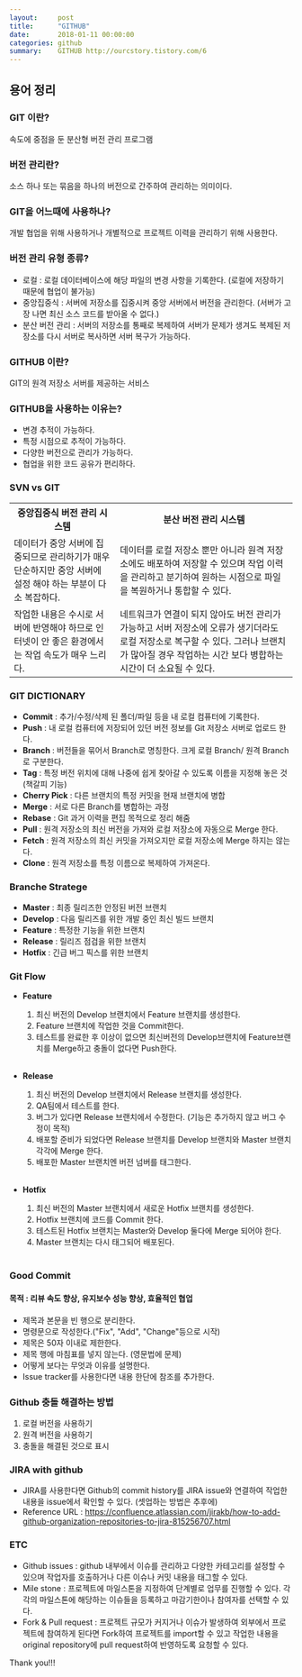 ```yaml
---
layout:     post
title:      "GITHUB"
date:       2018-01-11 00:00:00
categories: github
summary:    GITHUB http://ourcstory.tistory.com/6 
---
```


## 용어 정리

### GIT 이란?
 
속도에 중점을 둔 분산형 버전 관리 프로그램<br>

### 버전 관리란?

소스 하나 또는 묶음을 하나의 버전으로 간주하여 관리하는 의미이다.<br>

### GIT을 어느때에 사용하나?

개발 협업을 위해 사용하거나 개별적으로 프로젝트 이력을 관리하기 위해 사용한다. <br> 

### 버전 관리 유형 종류?

- 로컬 : 로컬 데이터베이스에 해당 파일의 변경 사항을 기록한다. (로컬에 저장하기 때문에 협업이 불가능)<br>
- 중앙집중식 : 서버에 저장소를 집중시켜 중앙 서버에서 버전을 관리한다. (서버가 고장 나면 최신 소스 코드를 받아올 수 없다.)<br>
- 분산 버전 관리 : 서버의 저장소를 통째로 복제하여 서버가 문제가 생겨도 복제된 저장소를 다시 서버로 복사하면 서버 복구가 가능하다.<br>

### GITHUB 이란?

GIT의 원격 저장소 서버를 제공하는 서비스<br>

### GITHUB을 사용하는 이유는?

- 변경 추적이 가능하다.<br>
- 특정 시점으로 추적이 가능하다.<br>
- 다양한 버전으로 관리가 가능하다.<br>
- 협업을 위한 코드 공유가 편리하다.<br>

### SVN vs GIT

<table>
    <tr>
        <th>중앙집중식 버전 관리 시스템</th>
        <th>분산 버전 관리 시스템</th>
    </tr>
    <tr>
        <td>데이터가 중앙 서버에 집중되므로 관리하기가 매우 단순하지만 중앙 서버에 설정 해야 하는 부분이 다소 복잡하다. </td>
        <td>데이터를 로컬 저장소 뿐만 아니라 원격 저장소에도 배포하여 저장할 수 있으며 작업 이력을 관리하고 분기하여 원하는 시점으로 파일을 복원하거나 통합할 수 있다. </td>
    </tr>
    <tr>
        <td>작업한 내용은 수시로 서버에 반영해야 하므로 인터넷이 안 좋은 환경에서는 작업 속도가 매우 느리다.</td>
        <td>네트워크가 연결이 되지 않아도 버전 관리가 가능하고 서버 저장소에 오류가 생기더라도 로컬 저장소로 복구할 수 있다. 그러나 브랜치가 많아질 경우 작업하는 시간 보다 병합하는 시간이 더 소요될 수 있다. </td>
    </tr>
</table>

### GIT DICTIONARY

- <b>Commit</b> : 추가/수정/삭제 된 폴더/파일 등을 내 로컬 컴퓨터에 기록한다. <br>
- <b>Push</b> : 내 로컬 컴퓨터에 저장되어 있던 버전 정보를 Git 저장소 서버로 업로드 한다. <br>
- <b>Branch</b> : 버전들을 묶어서 Branch로 명칭한다. 크게 로컬 Branch/ 원격 Branch로 구분한다. <br>
- <b>Tag</b> : 특정 버전 위치에 대해 나중에 쉽게 찾아갈 수 있도록 이름을 지정해 놓은 것(책갈피 기능) <br>
- <b>Cherry Pick</b> : 다른 브랜치의 특정 커밋을 현재 브랜치에 병합 <br>
- <b>Merge</b> : 서로 다른 Branch를 병합하는 과정 <br>
- <b>Rebase</b> : Git 과거 이력을 편집 목적으로 정리 해줌 <br>
- <b>Pull</b> : 원격 저장소의 최신 버전을 가져와 로컬 저장소에 자동으로 Merge 한다. <br>
- <b>Fetch</b> : 원격 저장소의 최신 커밋을 가져오지만 로컬 저장소에 Merge 하지는 않는다. <br>
- <b>Clone</b> : 원격 저장소를 특정 이름으로 복제하여 가져온다. <br>

### Branche Stratege

- <b>Master</b> : 최종 릴리즈한 안정된 버전 브랜치 <br>
- <b>Develop</b> : 다음 릴리즈를 위한 개발 중인 최신 빌드 브랜치 <br>
- <b>Feature</b> : 특정한 기능을 위한 브랜치 <br>
- <b>Release</b> : 릴리즈 점검을 위한 브랜치 <br>
- <b>Hotfix</b> : 긴급 버그 픽스를 위한 브랜치 <br>

### Git Flow

- <b>Feature</b> <br>
  1. 최신 버전의 Develop 브랜치에서 Feature 브랜치를 생성한다. <br>
  2. Feature 브랜치에 작업한 것을 Commit한다. <br>
  3. 테스트를 완료한 후 이상이 없으면 최신버전의 Develop브랜치에 Feature브랜치를 Merge하고 충돌이 없다면 Push한다. <br><br>

- <b>Release</b> <br>
  1. 최신 버전의 Develop 브랜치에서 Release 브랜치를 생성한다. <br>
  2. QA팀에서 테스트를 한다. <br>
  3. 버그가 있다면 Release 브랜치에서 수정한다. (기능은 추가하지 않고 버그 수정이 목적)
  4. 배포할 준비가 되었다면 Release 브랜치를 Develop 브랜치와 Master 브랜치 각각에 Merge 한다.
  5. 배포한 Master 브랜치엔 버전 넘버를 태그한다. <br><br>

- <b>Hotfix</b> <br>
  1. 최신 버전의 Master 브랜치에서 새로운 Hotfix 브랜치를 생성한다. <br>
  2. Hotfix 브랜치에 코드를 Commit 한다. <br>
  3. 테스트된 Hotfix 브랜치는 Master와 Develop 둘다에 Merge 되어야 한다.
  4. Master 브랜치는 다시 태그되어 배포된다. <br><br>

### Good Commit

#### 목적 : 리뷰 속도 향상, 유지보수 성능 향상, 효율적인 협업

- 제목과 본문을 빈 행으로 분리한다. <br>
- 명령문으로 작성한다.("Fix", "Add", "Change"등으로 시작) <br>
- 제목은 50자 이내로 제한한다. <br>
- 제목 행에 마침표를 넣지 않는다. (영문법에 문제)
- 어떻게 보다는 무엇과 이유를 설명한다. 
- Issue tracker를 사용한다면 내용 한단에 참조를 추가한다. 

### Github 충돌 해결하는 방법

1. 로컬 버전을 사용하기 <br>
2. 원격 버전을 사용하기 <br>
3. 충돌을 해결된 것으로 표시 <br>

### JIRA with github

- JIRA를 사용한다면 Github의 commit history를 JIRA issue와 연결하여 작업한 내용을 issue에서 확인할 수 있다. (셋업하는 방법은 추후에) <br>
- Reference URL : https://confluence.atlassian.com/jirakb/how-to-add-github-organization-repositories-to-jira-815256707.html

### ETC

- Github issues : github 내부에서 이슈를 관리하고 다양한 카테고리를 설정할 수 있으며 작업자를 호출하거나 다른 이슈나 커밋 내용을 태그할 수 있다. 
- Mile stone : 프로젝트에 마일스톤을 지정하여 단계별로 업무를 진행할 수 있다. 각각의 마일스톤에 해당하는 이슈들을 등록하고 마감기한이나 참여자를 선택할 수 있다. 
- Fork & Pull request : 프로젝트 규모가 커지거나 이슈가 발생하여 외부에서 프로젝트에 참여하게 된다면 Fork하여 프로젝트를 import할 수 있고 작업한 내용을 original repository에 pull request하여 반영하도록 요청할 수 있다. 

Thank you!!!